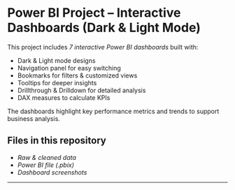# Power BI Project – Interactive Dashboards (Dark & Light Mode)

This project includes *7 interactive Power BI dashboards* built with:
- Dark & Light mode designs  
- Navigation panel for easy switching  
- Bookmarks for filters & customized views  
- Tooltips for deeper insights  
- Drillthrough & Drilldown for detailed analysis  
- DAX measures to calculate KPIs  

The dashboards highlight key performance metrics and trends to support business analysis.  

## Files in this repository
- *Raw & cleaned data*  
- *Power BI file (.pbix)*  
- *Dashboard screenshots*   

---
